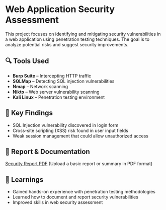 # Web Application Security Assessment  

This project focuses on identifying and mitigating security vulnerabilities in a web application using penetration testing techniques. The goal is to analyze potential risks and suggest security improvements.  

## 🔍 Tools Used  
- **Burp Suite** – Intercepting HTTP traffic  
- **SQLMap** – Detecting SQL injection vulnerabilities  
- **Nmap** – Network scanning  
- **Nikto** – Web server vulnerability scanning  
- **Kali Linux** – Penetration testing environment  

## 📌 Key Findings  
- SQL Injection vulnerability discovered in login form  
- Cross-site scripting (XSS) risk found in user input fields  
- Weak session management that could allow unauthorized access  

## 📖 Report & Documentation  
[Security Report PDF](#) (Upload a basic report or summary in PDF format)  

## 🚀 Learnings  
- Gained hands-on experience with penetration testing methodologies  
- Learned how to document and report security vulnerabilities  
- Improved skills in web security assessment  
